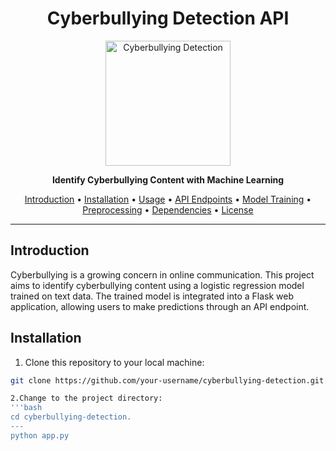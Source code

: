 <h1 align="center">Cyberbullying Detection API</h1>


  <p align="center">
  <img src="https://github.com/melbinmartin/socialsafe/assets/79624780/77944ea7-1954-4ee8-9360-b5622aa3bbe5" alt="Cyberbullying Detection" width="200"/>
</p>


<p align="center">
  <strong>Identify Cyberbullying Content with Machine Learning</strong>
</p>

<p align="center">
  <a href="#introduction">Introduction</a> •
  <a href="#installation">Installation</a> •
  <a href="#usage">Usage</a> •
  <a href="#api-endpoints">API Endpoints</a> •
  <a href="#model-training">Model Training</a> •
  <a href="#preprocessing">Preprocessing</a> •
  <a href="#dependencies">Dependencies</a> •
  <a href="#license">License</a>
</p>

---

## Introduction

Cyberbullying is a growing concern in online communication. This project aims to identify cyberbullying content using a logistic regression model trained on text data. The trained model is integrated into a Flask web application, allowing users to make predictions through an API endpoint.

## Installation

1. Clone this repository to your local machine:

```bash
git clone https://github.com/your-username/cyberbullying-detection.git

2.Change to the project directory:
'''bash
cd cyberbullying-detection.
---
python app.py

